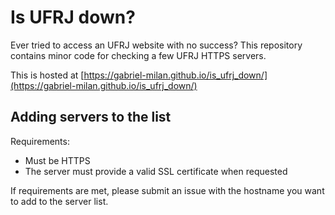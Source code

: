 # Is UFRJ down?

Ever tried to access an UFRJ website with no success? This repository contains minor code for checking a few UFRJ HTTPS servers.

This is hosted at [https://gabriel-milan.github.io/is_ufrj_down/](https://gabriel-milan.github.io/is_ufrj_down/)

## Adding servers to the list

Requirements:

- Must be HTTPS
- The server must provide a valid SSL certificate when requested

If requirements are met, please submit an issue with the hostname you want to add to the server list.
